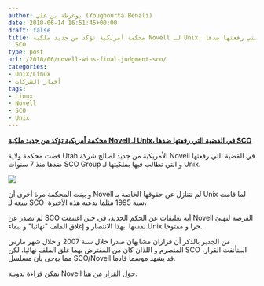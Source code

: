```yaml
---
author: يوغرطة بن علي (Youghourta Benali)
date: 2010-06-14 16:51:45+00:00
draft: false
title: محكمة أمريكية تؤكد من جديد ملكية Novell لـ Unix، في القضية التي رفعتها ضدها
  SCO
type: post
url: /2010/06/novell-wins-final-judgment-sco/
categories:
- Unix/Linux
- أخبار الشركات
tags:
- Linux
- Novell
- SCO
- Unix
---
```


**[محكمة أمريكية تؤكد من جديد ملكية Novell لـ Unix، في القضية التي رفعتها ضدها SCO](it-scoop.com/2010/06/Novell-wins-final-judgment-SCO)**


قضت محكمة ولاية Utah الأمريكية من جديد لصالح شركة Novell في القضية التي رفعتها ضدها منذ 7 سنوات SCO Group و التي تطالب فيها بملكيتها لـ Unix.

[![](https://www.it-scoop.com/wp-content/uploads/2010/04/novell_logo.gif)
](it-scoop.com/2010/06/Novell-wins-final-judgment-SCO)

و بينت المحكمة مرة أخرى أن Novell لم تتنازل عن حقوقها الخاصة بـ Unix لما قامت ببيعه لـ SCO  سنة 1995 مثلما تدعيه هذه الأخيرة،

لم تصدر عن SCO أية تعليقات عن الحكم الجديد، في حين اغتنمت Novell الفرصة لتهنئ نفسها  بهذا الانتصار و إغلاق الملف "نهائيا" و ببقاء Unix حرا و مفتوحا.

من الجدير بالذكر أن قراران مشابهان صدرا خلال سنة 2007 و خلال شهر مارس المنصرم و اللذان كان من المفترض بهما غلق الملف نهائيا، لكن SCO استأنفت القرار، مما يوحي بأن مسلسل SCO/Novell قد يشهد موسما قادما.

يمكن قراءة تدوينة Novell حول القرار من [هنا](http://www.novell.com/prblogs/?p=2648).
